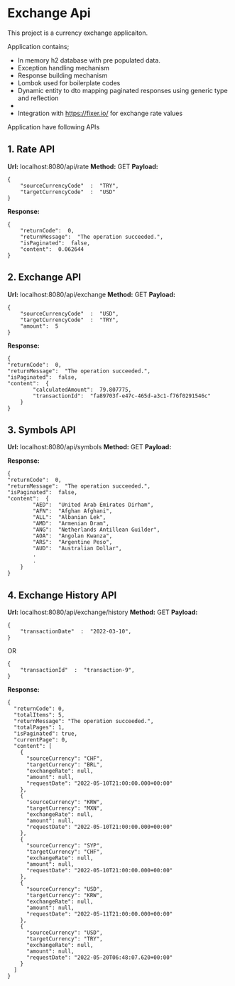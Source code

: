 
# Exchange Api

This project is a currency exchange applicaiton.

Application contains;

 - In memory h2 database with pre populated data.
 - Exception handling mechanism
 - Response building mechanism
 - Lombok used for boilerplate codes
 - Dynamic entity to dto mapping paginated responses using generic type and reflection
 -
 - Integration with https://fixer.io/ for exchange rate values

Application have following APIs

## 1. Rate API
**Url:**  localhost:8080/api/rate
**Method:** GET
**Payload:**

    {
        "sourceCurrencyCode"  :  "TRY",
        "targetCurrencyCode"  :  "USD"
    }

**Response:**

    {
    	"returnCode":  0,
    	"returnMessage":  "The operation succeeded.",
    	"isPaginated":  false,
    	"content":  0.062644
    }


## 2. Exchange API
**Url:**  localhost:8080/api/exchange
**Method:** GET
**Payload:**

    {
	    "sourceCurrencyCode"  :  "USD",
	    "targetCurrencyCode"  :  "TRY",
	    "amount":  5
    }

**Response:**

    {
    "returnCode":  0,
    "returnMessage":  "The operation succeeded.",
    "isPaginated":  false,
    "content":  {
    		"calculatedAmount":  79.807775,
    		"transactionId":  "fa89703f-e47c-465d-a3c1-f76f0291546c"
    	}
    }

## 3. Symbols API
**Url:**  localhost:8080/api/symbols
**Method:** GET
**Payload:**

**Response:**

    {
    "returnCode":  0,
    "returnMessage":  "The operation succeeded.",
    "isPaginated":  false,
    "content":  {
		    "AED":  "United Arab Emirates Dirham",
		    "AFN":  "Afghan Afghani",
		    "ALL":  "Albanian Lek",
		    "AMD":  "Armenian Dram",
		    "ANG":  "Netherlands Antillean Guilder",
		    "AOA":  "Angolan Kwanza",
		    "ARS":  "Argentine Peso",
		    "AUD":  "Australian Dollar",
		    .
		    .
	    }
    }

## 4. Exchange History API
**Url:**  localhost:8080/api/exchange/history
**Method:** GET
**Payload:**

    {
    	"transactionDate"  :  "2022-03-10",
    }
OR

    {
    	"transactionId"  :  "transaction-9",
    }

**Response:**

    {
      "returnCode": 0,
      "totalItems": 5,
      "returnMessage": "The operation succeeded.",
      "totalPages": 1,
      "isPaginated": true,
      "currentPage": 0,
      "content": [
        {
          "sourceCurrency": "CHF",
          "targetCurrency": "BRL",
          "exchangeRate": null,
          "amount": null,
          "requestDate": "2022-05-10T21:00:00.000+00:00"
        },
        {
          "sourceCurrency": "KRW",
          "targetCurrency": "MXN",
          "exchangeRate": null,
          "amount": null,
          "requestDate": "2022-05-10T21:00:00.000+00:00"
        },
        {
          "sourceCurrency": "SYP",
          "targetCurrency": "CHF",
          "exchangeRate": null,
          "amount": null,
          "requestDate": "2022-05-10T21:00:00.000+00:00"
        },
        {
          "sourceCurrency": "USD",
          "targetCurrency": "KRW",
          "exchangeRate": null,
          "amount": null,
          "requestDate": "2022-05-11T21:00:00.000+00:00"
        },
        {
          "sourceCurrency": "USD",
          "targetCurrency": "TRY",
          "exchangeRate": null,
          "amount": null,
          "requestDate": "2022-05-20T06:48:07.620+00:00"
        }
      ]
    }
